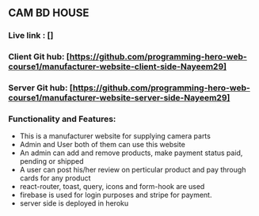 
## CAM BD HOUSE

### Live link : []
### Client Git hub: [https://github.com/programming-hero-web-course1/manufacturer-website-client-side-Nayeem29]
### Server Git hub: [https://github.com/programming-hero-web-course1/manufacturer-website-server-side-Nayeem29]

### Functionality and Features:

* This is a manufacturer website for supplying camera parts 
* Admin and User both of them can use this website
* An admin can add and remove products, make payment status paid, pending or shipped
* A user can post his/her review on perticular product and pay through cards for any product
* react-router, toast, query, icons and form-hook are used
* firebase is used for login purposes and stripe for payment.
* server side is deployed in heroku

